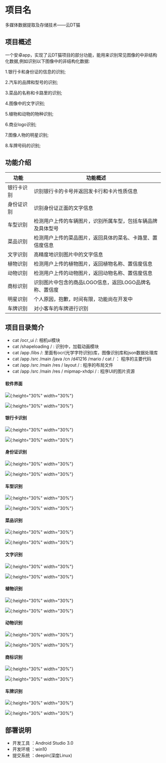 # 项目名
多媒体数据提取及存储技术——云DT猫


## 项目概述

一个安卓app，实现了云DT猫项目的部分功能，能用来识别常见图像的中非结构化数据,例如识别以下图像中的非结构化数据:

1.银行卡和身份证的信息的识别;

2.汽车的品牌和型号的识别;

3.菜品的名称和卡路里的识别;

4.图像中的文字识别;

5.植物和动物的物种识别;

6.商业logo识别;

7.图像人物的明星识别;

8.车牌号码的识别;


## 功能介绍

| 功能            | 功能概述        |
| ------------- |-------------|
| 银行卡识别     | 识别银行卡的卡号并返回发卡行和卡片性质信息 |
| 身份证识别      | 识别身份证正面的文字信息      |
| 车型识别 | 检测用户上传的车辆图片，识别所属车型，包括车辆品牌及具体型号      |
| 菜品识别     | 检测用户上传的菜品图片，返回具体的菜名、卡路里、置信度信息|
| 文字识别      | 高精度地识别图片中的文字信息      |
| 植物识别 | 检测用户上传的植物图片，返回植物名称、置信度信息      |
| 动物识别     | 检测用户上传的动物图片，返回动物名称、置信度信息 |
| 商标识别      | 识别图片中包含的商品LOGO信息，返回LOGO品牌名称、置信度      |
| 明星识别 | 个人原因，抱歉，时间有限，功能尚在开发中      |
| 车牌识别     | 对小客车的车牌进行识别 |

## 项目目录简介
- cat /ocr_ui  /: 相机ui模块
- cat /shapeloading / : 识别中，加载动画模块
- cat /app /libs /: 里面有ocr(光学字符识别)库，图像识别库和json数据处理库
- cat /app /src /main /java /cn /d41216 /mario / cat / ： 程序的主要代码 
- cat /app /src /main /res / layout / : 程序的布局文件
- cat /app /src /main /res / mipmap-xhdpi / : 程序UI的图片资源

#### 软件界面
![](picture/home.png){:height="30%" width="30%"}

![](picture/about.png){:height="30%" width="30%"}

#### 银行卡识别
![](picture/bankcard.jpg){:height="30%" width="30%"}

![](picture/bankcard_re.jpg){:height="30%" width="30%"}

#### 身份证识别
![](picture/idcard.png){:height="30%" width="30%"}

![](picture/idcard_re.jpg){:height="30%" width="30%"}

#### 车型识别
![](picture/car.png){:height="30%" width="30%"}

![](picture/car_re.png){:height="30%" width="30%"}

#### 菜品识别
![](picture/dish.png){:height="30%" width="30%"}

![](picture/dish_re.png){:height="30%" width="30%"}

#### 文字识别
![](picture/word.png){:height="30%" width="30%"}

![](picture/word_re.png){:height="30%" width="30%"}

#### 植物识别
![](picture/plant.png){:height="30%" width="30%"}

![](picture/plant_re.png){:height="30%" width="30%"}

#### 动物识别
![](picture/animial.png){:height="30%" width="30%"}

![](picture/animial_re.png){:height="30%" width="30%"}

#### 商标识别
![](picture/logo.png){:height="30%" width="30%"}

![](picture/logo_re.png){:height="30%" width="30%"}

#### 车牌识别
![](picture/plate.png){:height="30%" width="30%"}

![](picture/plate_re.png){:height="30%" width="30%"}



## 部署说明
- 开发工具 ：Android Studio 3.0 
- 开发环境 ：win10
- 提交系统 ：deepin(深度Linux) 
